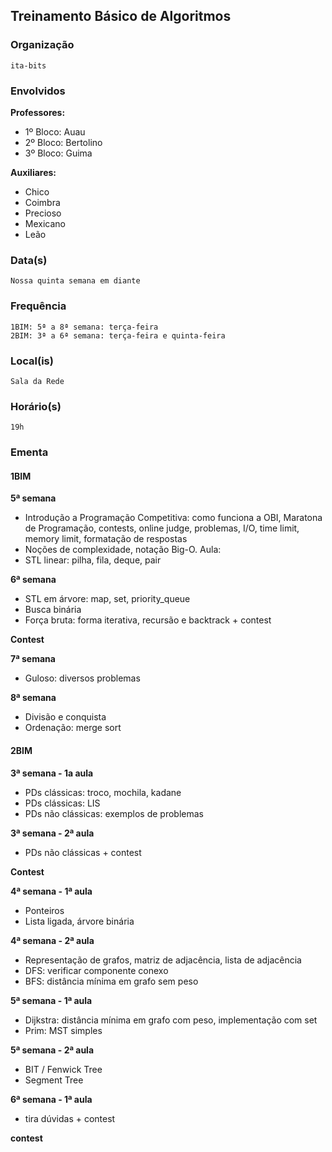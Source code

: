 ## Treinamento Básico de Algoritmos
### Organização
	ita-bits

### Envolvidos

**Professores:**
- 1º Bloco: Auau
- 2º Bloco: Bertolino
- 3º Bloco: Guima

**Auxiliares:**
- Chico
- Coimbra
- Precioso
- Mexicano
- Leão

### Data(s)
	Nossa quinta semana em diante

### Frequência
	1BIM: 5ª a 8ª semana: terça-feira
	2BIM: 3ª a 6ª semana: terça-feira e quinta-feira
	
	
### Local(is)
	Sala da Rede
	
### Horário(s)
	19h
	
### Ementa
#### 1BIM
**5ª semana**
- Introdução a Programação Competitiva: como funciona a OBI, Maratona de Programação, contests, online judge,
problemas, I/O, time limit, memory limit, formatação de respostas
- Noções de complexidade, notação Big-O.
Aula:
- STL linear: pilha, fila, deque, pair

**6ª semana**
- STL em árvore: map, set, priority_queue
- Busca binária
- Força bruta: forma iterativa, recursão e backtrack + contest

**Contest**

**7ª semana**
- Guloso: diversos problemas

**8ª semana**
- Divisão e conquista
- Ordenação: merge sort

#### 2BIM

**3ª semana - 1a aula**
- PDs clássicas: troco, mochila, kadane
- PDs clássicas: LIS
- PDs não clássicas: exemplos de problemas

**3ª semana - 2ª aula**
- PDs não clássicas + contest

**Contest**

**4ª semana - 1ª aula**
- Ponteiros
- Lista ligada, árvore binária

**4ª semana - 2ª aula**
- Representação de grafos, matriz de adjacência, lista de adjacência
- DFS: verificar componente conexo
- BFS: distância mínima em grafo sem peso

**5ª semana - 1ª aula**
- Dijkstra: distância mínima em grafo com peso, implementação com set
- Prim: MST simples

**5ª semana - 2ª aula**
- BIT / Fenwick Tree
- Segment Tree

**6ª semana - 1ª aula**
- tira dúvidas + contest

**contest**
